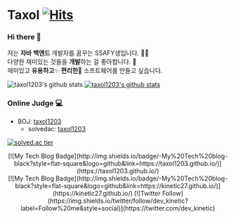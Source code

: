 # Taxol&nbsp;[![Hits](https://hits.seeyoufarm.com/api/count/incr/badge.svg?url=https%3A%2F%2Fgithub.com%2Ftaxol1203&count_bg=%2379C83D&title_bg=%23555555&icon=&icon_color=%23E7E7E7&title=hits&edge_flat=false)](https://hits.seeyoufarm.com)

### Hi there 👋
<p>
    저는 <b>자바 백엔드</b> 개발자를 꿈꾸는 SSAFY생입니다. 👨‍💻 <br>
    다양한 재미있는 것들을 <b>개발</b>하는 걸 좋아합니다. 🎁 <br>
    재미있고 <b>유용하고</b>✨ <b>편리한</b>🎉 소프트웨어를 만들고 싶습니다. 
</p>

![taxol1203's github stats](https://github-readme-stats.vercel.app/api?username=taxol1203&show_icons=true)
[![taxol1203's github stats](https://github-readme-stats.vercel.app/api/top-langs/?username=taxol1203&show_icons=true&hide_border=true&title_color=004386&icon_color=004386&layout=compact)](https://github.com/taxol1203)
### Online Judge 💻

* BOJ: [taxol1203](http://icpc.me/taxol1203)
  * solvedac: [taxol1203](https://solved.ac/profile/taxol1203)
  
[![solved.ac tier](http://mazassumnida.wtf/api/generate_badge?boj=taxol1203)](https://solved.ac/taxol1203)


<div align=center>
  [![My Tech Blog Badge](http://img.shields.io/badge/-My%20Tech%20blog-black?style=flat-square&logo=github&link=https://taxol1203.github.io/)](https://taxol1203.github.io/) 
</div>

<div align=center>
[![My Tech Blog Badge](http://img.shields.io/badge/-My%20Tech%20blog-black?style=flat-square&logo=github&link=https://kinetic27.github.io/)](https://kinetic27.github.io/) 
[![Twitter Follow](https://img.shields.io/twitter/follow/dev_kinetic?label=Follow%20me&style=social)](https://twitter.com/dev_kinetic)
</div>




<!--
**taxol1203/taxol1203** is a ✨ _special_ ✨ repository because its `README.md` (this file) appears on your GitHub profile.

Here are some ideas to get you started:

- 🔭 I’m currently working on ...
- 🌱 I’m currently learning ...
- 👯 I’m looking to collaborate on ...
- 🤔 I’m looking for help with ...
- 💬 Ask me about ...
- 📫 How to reach me: ...
- 😄 Pronouns: ...
- ⚡ Fun fact: ...
-->
